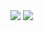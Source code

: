 <img src="doc/Screenshot 2020-09-14 at 12.34.15.png">
<img src="doc/Screenshot 2020-09-14 at 15.39.02.png">

